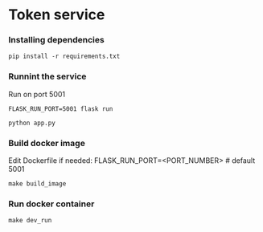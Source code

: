 # Token service

### Installing dependencies

```
pip install -r requirements.txt
```

### Runnint the service

Run on port 5001
```
FLASK_RUN_PORT=5001 flask run
```

```
python app.py
```

### Build docker image

Edit Dockerfile if needed:
FLASK_RUN_PORT=<PORT_NUMBER>  # default 5001

```
make build_image
```

### Run docker container

```
make dev_run
```


